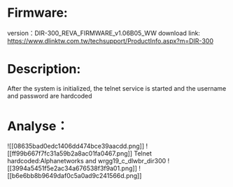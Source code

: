# Firmware:
version：DIR-300_REVA_FIRMWARE_v1.06B05_WW 
download link: https://www.dlinktw.com.tw/techsupport/ProductInfo.aspx?m=DIR-300
# Description:
After the system is initialized, the telnet service is started and the username and password are hardcoded
# Analyse：
![[08635bad0edc1406dd474bce39aacdd.png]]
![[ff99b667f7fc31a59b2a8ac01fa0467.png]]
Telnet hardcoded:Alphanetworks and wrgg19_c_dlwbr_dir300
![[3994a5451f5e2ac34a676538f3f9a01.png]]
![[b6e6bb8b9649daf0c5a0ad9c241566d.png]]
